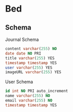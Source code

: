 # Bed

## Schema

Journal Schema

```sql
content varchar(255) NO
date date NO PRI
title varchar(255) YES
timestamp timestamp YES
user varchar(255) YES
imageURL varchar(255) YES
```

User Schema

```sql
id int NO PRI auto_increment
name varchar(255) NO
email varchar(255) NO
timestamp timestamp YES
```
